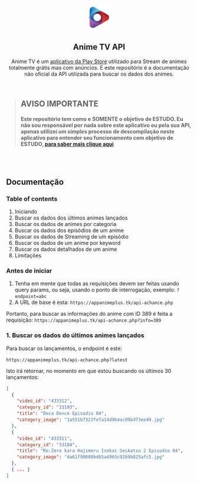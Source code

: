 <p align="center">
  <img src="/assets/animetv.png" width="70">
</p>
<h2 align="center">Anime TV API</h2>
<p align="center">
  Anime TV é um  <a href="https://play.google.com/store/apps/details?id=br.com.animetvon&hl=pt_BR">aplicativo da Play Store</a> utilizado para Stream de animes totalmente grátis mas com anúncios. E este repositório é a documentação não oficial da API utilizada para buscar os dados dos animes.
</p>

<br>

<blockquote>
  <h2>AVISO IMPORTANTE</h2>
  <h4>Este repositório tem como e SOMENTE o objetivo de ESTUDO. Eu não sou responsável por nada sobre este aplicativo ou pela sua API, apenas utilizei um simples processo de descompilação neste aplicativo para entender seu funcionamento com objetivo de ESTUDO, <a href="/MORE.md">para saber mais clique aqui</a></h4>
</blockquote>

<br>
<br>

<h2>Documentação</h2>

### Table of contents
1. Iniciando
2. Buscar os dados dos últimos animes lançados
3. Buscar os dados de animes por categoria
4. Buscar os dados dos episódios de um anime
5. Buscar os dados de Streaming de um episódio
6. Buscar os dados de um anime por keyword
7. Buscar os dados detalhados de um anime
8. Limitações

### Antes de iniciar
1. Tenha em mente que todas as requisições devem ser feitas usando query params, ou seja, usando o ponto de interrogação, exemplo: `?endpoint=abc`  
2. A URL de base é esta: `https://appanimeplus.tk/api-achance.php`  

Portanto, para buscar as informações do anime com ID 389 é feita a requisição: `https://appanimeplus.tk/api-achance.php?info=389`  

### 1. Buscar os dados do últimos animes lançados
Para buscar os lançamentos, o endpoint é este:
```
https://appanimeplus.tk/api-achance.php?latest
```
Isto irá retornar, no momento em que estou buscando os últimos 30 lançamentos:
```json
[
  {
    "video_id": "433312",
    "category_id": "33193",
    "title": "Deca Dence Episodio 04",
    "category_image": "1a551b7323fefa14d9b4ac09bd73ee49.jpg"
  },
  {
    "video_id": "433311",
    "category_id": "33184",
    "title": "Re:Zero kara Hajimeru Isekai Seikatsu 2 Episodio 04",
    "category_image": "4a61f90089bdb5a4965c92b9b825afc5.jpg"
  },
  { ... }
]
```
